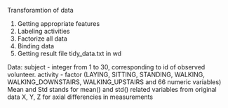 Transforamtion of data
1. Getting appropriate features
2. Labeling activities
3. Factorize all data
4. Binding data
5. Getting result file tidy_data.txt in wd

Data:
subject - integer from 1 to 30, corresponding to id of observed volunteer.
activity - factor (LAYING, SITTING, STANDING, WALKING, WALKING_DOWNSTAIRS, WALKING_UPSTAIRS  and 66 numeric variables)
Mean and Std stands for mean() and std() related variables from original data
X, Y, Z for axial differencies in measurements

